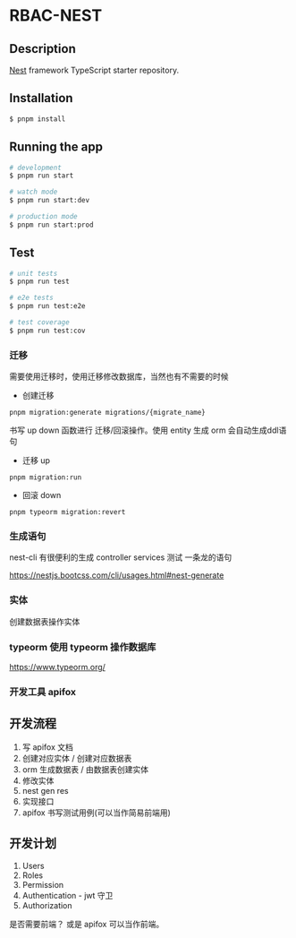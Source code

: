 # RBAC-NEST

## Description

[Nest](https://github.com/nestjs/nest) framework TypeScript starter repository.

## Installation

```bash
$ pnpm install
```

## Running the app

```bash
# development
$ pnpm run start

# watch mode
$ pnpm run start:dev

# production mode
$ pnpm run start:prod
```

## Test

```bash
# unit tests
$ pnpm run test

# e2e tests
$ pnpm run test:e2e

# test coverage
$ pnpm run test:cov
```

### 迁移

需要使用迁移时，使用迁移修改数据库，当然也有不需要的时候

- 创建迁移

```
pnpm migration:generate migrations/{migrate_name}
```

书写 up down 函数进行 迁移/回滚操作。使用 entity 生成 orm 会自动生成ddl语句

- 迁移 up
```
pnpm migration:run
```

- 回滚 down
```
pnpm typeorm migration:revert
```

### 生成语句

nest-cli 有很便利的生成 controller services 测试 一条龙的语句

https://nestjs.bootcss.com/cli/usages.html#nest-generate

### 实体

创建数据表操作实体

### typeorm 使用 typeorm 操作数据库

https://www.typeorm.org/


### 开发工具 apifox 

## 开发流程

1. 写 apifox 文档
2. 创建对应实体 / 创建对应数据表
3. orm 生成数据表 / 由数据表创建实体
4. 修改实体
5. nest gen res 
6. 实现接口
7. apifox 书写测试用例(可以当作简易前端用)

## 开发计划

1. Users
2. Roles
3. Permission
4. Authentication - jwt 守卫
5. Authorization

是否需要前端？ 或是 apifox 可以当作前端。

